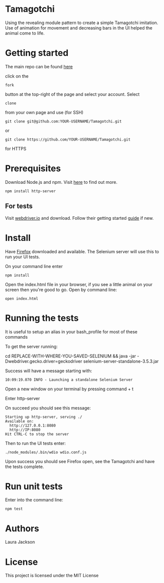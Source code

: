 # Tamagotchi

Using the revealing module pattern to create a simple Tamagotchi imitation. Use of animation for movement and decreasing bars in the UI helped the animal come to life.

# Getting started

The main repo can be found [here](https://github.com/ShinyVerse/Tamagotchi)

click on the
```
fork
```
button at the top-right of the page and select your account. Select
```
clone
```
from your own page and use (for SSH)
```
git clone git@github.com:YOUR-USERNAME/Tamagotchi.git
```
or
```
git clone https://github.com/YOUR-USERNAME/Tamagotchi.git
```
for HTTPS

# Prerequisites

Download Node.js and npm.
Visit [here](https://www.npmjs.com/get-npm) to find out more.

```
npm install http-server
```

## For tests
Visit [webdriver.io](http://webdriver.io/) and download. Follow their getting started [guide](http://webdriver.io/guide.html) if new.

# Install

Have [Firefox](https://www.mozilla.org/en-GB/firefox/new/) downloaded and available. The Selenium server will use this to run your UI tests.

On your command line enter
```
npm install
```
Open the index.html file in your browser, if you see a little animal on your screen then you're good to go.
Open by command line:
```
open index.html
```

# Running the tests
It is useful to setup an alias in your bash_profile for most of these commands

To get the server running:

cd REPLACE-WITH-WHERE-YOU-SAVED-SELENIUM && java -jar -Dwebdriver.gecko.driver=geckodriver selenium-server-standalone-3.5.3.jar

Success will have a message starting with:
```
10:09:19.070 INFO - Launching a standalone Selenium Server
```

Open a new window on your terminal by pressing command + t

Enter http-server

On succeed you should see this message:
```
Starting up http-server, serving ./
Available on:
  http://127.0.0.1:8080
  http://IP:8080
Hit CTRL-C to stop the server

```
Then to run the UI tests enter:

```
./node_modules/.bin/wdio wdio.conf.js
```
Upon success you should see Firefox open, see the Tamagotchi and have the tests complete.

# Run unit tests

Enter into the command line:
```
npm test
```


# Authors
Laura Jackson

# License
This project is licensed under the MIT License
